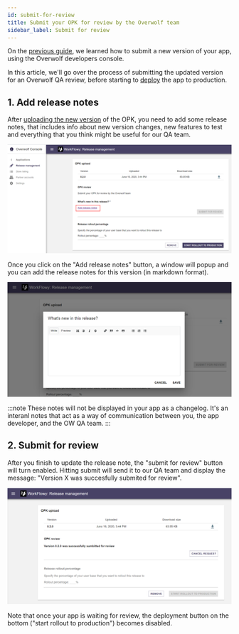 ```yaml
---
id: submit-for-review
title: Submit your OPK for review by the Overwolf team
sidebar_label: Submit for review
---
```


On the [previous guide](submit-a-new-version), we learned how to submit a new version of your app, using the Overwolf developers console.

In this article, we'll go over the process of submitting the updated version for an Overwolf QA review, before starting to [deploy](/submit-a-new-version#4-set-the-phasing-rate) the app to production.

## 1. Add release notes

After [uploading the new version](/submit-a-new-version#3-upload-the-new-opk) of the OPK, you need to add some release notes, that includes info about new version changes, new features to test and everything that you think might be useful for our QA team.

![upload](../assets/dev-console/submit-review/upload.png)

Once you click on the "Add release notes" button, a window will popup and you can add the release notes for this version (in markdown format).

![release](../assets/dev-console/submit-review/release-notes.png)

:::note
These notes will not be displayed in your app as a changelog. It's an interanl notes that act as a way of communication between you, the app developer, and the OW QA team.
:::

## 2. Submit for review

After you finish to update the release note, the "submit for review" button will turn enabled.
Hitting submit will send it to our QA team and display the message: "Version X was succesfully submited for review".

![release](../assets/dev-console/submit-review/submit.png)

Note that once your app is waiting for review, the deployment button on the bottom ("start rollout to production") becomes disabled.

